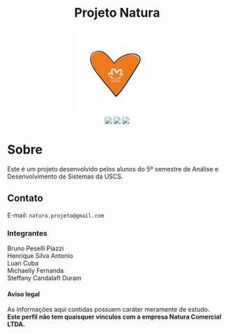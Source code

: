 <h1 align="center">Projeto Natura</h1>

<p align="center">
  <img width="200" height="200" src="https://raw.githubusercontent.com/projeto-natura/assets/main/gif.gif"> <br />
  <img src="https://img.shields.io/badge/Methodology-Agile-informational">
  <img src="https://img.shields.io/badge/-Continuous%20delivery-important">
  <img src="https://img.shields.io/badge/-Team--based-brightgreen">
</p>

# Sobre

Este é um projeto desenvolvido pelos alunos do 5º semestre de Análise e Desenvolvimento de Sistemas da USCS.

## Contato

E-mail: `natura.projeto@gmail.com`

### Integrantes

Bruno Peselli Piazzi <br />
Henrique Silva Antonio <br />
Luan Cuba <br />
Michaelly Fernanda <br />
Steffany Candalaft Duram <br />

#### Aviso legal

As informações aqui contidas possuem caráter meramente de estudo. <br />
<b>Este perfil não tem quaisquer vínculos com a empresa Natura Comercial LTDA.</b>
